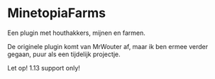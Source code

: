 # MinetopiaFarms
Een plugin met houthakkers, mijnen en farmen.

De originele plugin komt van MrWouter af, maar ik ben ermee verder gegaan, puur als een tijdelijk projectje.

Let op! 1.13 support only!